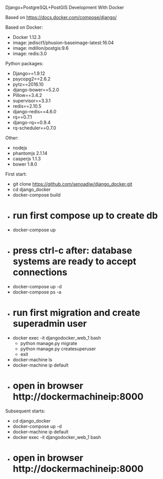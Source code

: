 Django+PostgreSQL+PostGIS Development With Docker

Based on https://docs.docker.com/compose/django/

Based on Docker:

* Docker 1.12.3
* image: jedisct1/phusion-baseimage-latest:16.04
* image: mdillon/postgis:9.6
* image: redis:3.0

Python packages:

* Django==1.9.12
* psycopg2==2.6.2
* pytz==2016.10
* django-bower==5.2.0
* Pillow==3.4.2
* supervisor==3.3.1
* redis==2.10.5
* django-redis==4.6.0
* rq==0.7.1
* django-rq==0.9.4
* rq-scheduler==0.7.0

Other:

* nodejs
* phantomjs 2.1.14
* casperjs 1.1.3
* bower 1.8.0

First start:

* git clone https://github.com/senoadiw/django_docker.git
* cd django_docker
* docker-compose build
* # run first compose up to create db
* docker-compose up
* # press ctrl-c after: database systems are ready to accept connections
* docker-compose up -d
* docker-compose ps -a
* # run first migration and create superadmin user
* docker exec -it djangodocker_web_1 bash
    * python manage.py migrate
    * python manage.py createsuperuser
    * exit
* docker-machine ls
* docker-machine ip default
* # open in browser http://dockermachineip:8000

Subsequent starts:

* cd django_docker
* docker-compose up -d
* docker-machine ip default
* docker exec -it djangodocker_web_1 bash
* # open in browser http://dockermachineip:8000
